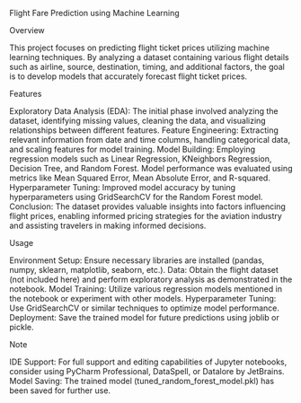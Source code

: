 Flight Fare Prediction using Machine Learning

Overview


This project focuses on predicting flight ticket prices utilizing machine learning techniques. By analyzing a dataset containing various flight details such as airline, source, destination, timing, and additional factors, the goal is to develop models that accurately forecast flight ticket prices.

Features

Exploratory Data Analysis (EDA): The initial phase involved analyzing the dataset, identifying missing values, cleaning the data, and visualizing relationships between different features.
Feature Engineering: Extracting relevant information from date and time columns, handling categorical data, and scaling features for model training.
Model Building: Employing regression models such as Linear Regression, KNeighbors Regression, Decision Tree, and Random Forest. Model performance was evaluated using metrics like Mean Squared Error, Mean Absolute Error, and R-squared.
Hyperparameter Tuning: Improved model accuracy by tuning hyperparameters using GridSearchCV for the Random Forest model.
Conclusion: The dataset provides valuable insights into factors influencing flight prices, enabling informed pricing strategies for the aviation industry and assisting travelers in making informed decisions.

Usage

Environment Setup: Ensure necessary libraries are installed (pandas, numpy, sklearn, matplotlib, seaborn, etc.).
Data: Obtain the flight dataset (not included here) and perform exploratory analysis as demonstrated in the notebook.
Model Training: Utilize various regression models mentioned in the notebook or experiment with other models.
Hyperparameter Tuning: Use GridSearchCV or similar techniques to optimize model performance.
Deployment: Save the trained model for future predictions using joblib or pickle.

Note

IDE Support: For full support and editing capabilities of Jupyter notebooks, consider using PyCharm Professional, DataSpell, or Datalore by JetBrains.
Model Saving: The trained model (tuned_random_forest_model.pkl) has been saved for further use.
